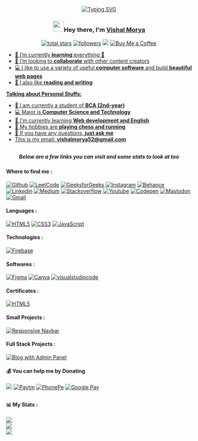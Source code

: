 <!------------------HEADING SECTION----------------->
<div align="center">
  <a href="">
    <img src="https://readme-typing-svg.demolab.com?font=Bungee+Spice&size=35&duration=2700&pause=500&center=true&vCenter=true&random=true&width=700&lines=Full+Stack+Developer;UI%2FUX+Designer;4%2B+Years+of+Coding+Experience" alt="Typing SVG">
  </a>
</div>


<h3  align="center"><img src="https://emojis.slackmojis.com/emojis/images/1531849430/4246/blob-sunglasses.gif?1531849430" width="30"/>Hey there, I'm <a href="https://github.com/VishaLMorya">Vishal Morya</a></h3>

<p align="center">
<a href="https://github.com/VishaLMorya?tab=repositories&sort=stargazers">
    <img alt="total stars" title="Total stars on GitHub" src="https://custom-icon-badges.demolab.com/github/stars/VishaLMorya?color=B8B92B&style=for-the-badge&labelColor=959532&logo=star"/></a>
<a href="https://github.com/VishaLMorya"><img alt="followers" title="Follow me on Github" src="https://img.shields.io/github/followers/VishaLMorya?color=236ad3&style=for-the-badge&logo=github&label=Follow"/></a>
   <a href="https://github.com/VishaLMorya"> <img src="https://komarev.com/ghpvc/?username=VishaLMorya&style=for-the-badge&color=brightgreen"></a>
<a href="https://buymeacoffee.com/sandeepchahar" target="_blank" rel="noopener noreferrer">
    <img src="https://img.shields.io/badge/Buy%20Me%20a%20Coffee-ffdd00?style=for-the-badge&logo=buy-me-a-coffee&logoColor=black" alt="Buy Me a Coffee">
 </p>
 <!---------------------------------END OF HEADING SECTION------------------------------->



<!---------------------------------ABOUT INFO SECTION------------------------------->


- 🌱 I’m currently **learning** everything 🤣
- 👯 I’m looking to **collaborate** with other content creators
- 💻 I like to use a variety of useful **computer software** and build  **beautiful web pages**
- 💬 I also like **reading and writing** 


**Talking about Personal Stuffs:**

- 👨‍ I am currently a student of **BCA (2nd-year)**
- 💻 Major is **Computer Science and Technology**
- 🌱 I'm currently learning **Web development and English**
- 🤔 My hobbies are **playing chess and running**
- 💬 If you have any questions, **just ask me**
- This is my email: **vishalmorya52@gmail.com**

<!---------------------------------END OF INFO SECTION------------------------------->

##

<h5 align="center">Below are a few links you can visit and some stats to look at too</h5>

<!---------------------------------SOCIAL LINKS SECTION------------------------------->

<h4>Where to find me :</h4>
<p>
  <a href="https://github.com/VishaLMorya" target="_blank"><img alt="Github" src="https://img.shields.io/badge/-Github-000?&logo=Github" /></a>
  <a href="https://leetcode.com/VishaLMorya" target="_blank"><img alt="LeetCode" src="https://img.shields.io/badge/-LeetCode-000?&logo=LeetCode" /></a>
  <a href="https://auth.geeksforgeeks.org/user/sandeepchahar" target="_blank"><img alt="GeeksforGeeks" src="https://img.shields.io/badge/-GeeksforGeeks-000?&logo=GeeksforGeeks" /></a>
  <a href="https://www.instagram.com/_ankitchahar_" target="_blank"><img alt="Instagram" src="https://img.shields.io/badge/-Instagram-000?&logo=Instagram" /></a>
  <a href="https://www.behance.net/sandeepchahar1" target="_blank"><img alt="Behance" src="https://img.shields.io/badge/-Behance-000?&logo=Behance" /></a>
  <a href="https://www.linkedin.com/in/sandeepchahar/" target="_blank"><img alt="Linkedin" src="https://img.shields.io/badge/-Linkedin-000?&logo=Linkedin" /></a>
  <a href="https://medium.com/@VishaLMorya" target="_blank"><img alt="Medium" src="https://img.shields.io/badge/-Medium-000?&logo=Medium" /></a>
  <a href="https://stackoverflow.com/users/23207194/VishaLMorya" target="_blank"><img alt="Stackoverflow" src="https://img.shields.io/badge/-Stackoverflow-000?&logo=Stackoverflow" /></a>
  <a href="https://www.youtube.com/channel/UCD7IRulTcW2tVY-GADHvcng" target="_blank"><img alt="Youtube" src="https://img.shields.io/badge/-Youtube-000?&logo=Youtube" /></a>
  <a href="https://codepen.io/Sandeep-the-bashful" target="_blank"><img alt="Codepen" src="https://img.shields.io/badge/-Codepen-000?&logo=Codepen" /></a>
  <a href="https://mastodon.social/@SandeepChahar" target="_blank"><img alt="Mastodon" src="https://img.shields.io/badge/-Mastodon-000?&logo=Mastodon" /></a>
  <a href="mailto:sandeepchahar5555@gmail.com" target="_blank"><img alt="Gmail" src="https://img.shields.io/badge/-Gmail-000?&logo=Gmail" /></a>
</p>
<!---------------------------------END OF SOCIAL LINKS SECTION------------------------------->



<!---------------------------------LANGUAGES LINKS SECTION------------------------------->

<h4>Languages :</h4>
<p>
  <a href="" target="_blank"><img alt="HTML5" src="https://img.shields.io/badge/-HTML5-000?&logo=HTML5" /></a>
  <a href="" target="_blank"><img alt="CSS3" src="https://img.shields.io/badge/-CSS3-000?&logo=CSS3" /></a>
  <a href="" target="_blank"><img alt="JavaScript" src="https://img.shields.io/badge/-JavaScript-000?&logo=JavaScript" /></a>
</p>

<!---------------------------------END OF LANGUAGES LINKS SECTION------------------------------->


<!---------------------------------TECHNOLOGIES LINKS SECTION------------------------------->

<h4>Technologies :</h4>
<p>
  <a href="" target="_blank"><img alt="Firebase" src="https://img.shields.io/badge/-Firebase-000?&logo=Firebase" /></a>
</p>

<!---------------------------------END OF TECHNOLOGIES LINKS SECTION------------------------------->



<!---------------------------------SOFTWARES LINKS SECTION------------------------------->

<h4>Softwares :</h4>
<p>
  <a href="" target="_blank"><img alt="Figma" src="https://img.shields.io/badge/-Figma-000?&logo=Figma" /></a>
  <a href="" target="_blank"><img alt="Canva" src="https://img.shields.io/badge/-Canva-000?&logo=Canva" /></a>
  <a href="" target="_blank"><img alt="visualstudiocode" src="https://img.shields.io/badge/-Visual Studio Code-000?&logo=visualstudiocode"/></a>
</p>

<!---------------------------------END OF SOFTWARES LINKS SECTION------------------------------->




<!---------------------------------CERTIFICATES SECTION------------------------------->

<h4>Certificates :</h4>
<p>
  <a href="https://github.com/VishaLMorya/Certificates/blob/main/1-474297aa-0cc5-4b20-af48-79b3ea5aabf1.pdf" target="_blank"><img alt="HTML5" src="https://img.shields.io/badge/-Introduction to HTML ~ Infosys Springboard-000?&logo=HTML5"/></a>
</p>

<!---------------------------------END OF CERTIFICATES SECTION------------------------------->





<!---------------------------------PROJECTS LINKS SECTION------------------------------->

<h4>Small Projects :</h4>
<p>
  <a href="https://github.com/VishaLMorya/Responsive-Navbar" target="_blank"><img alt="Responsive Navbar" src="https://img.shields.io/badge/-🪨 Responsive Navbar-000"/></a>
</p>



<h4>Full Stack Projects :</h4>
<p>
  <a href="https://github.com/VishaLMorya/Blog-with-Admin-Panel" target="_blank"><img alt="Blog with Admin Panel" src="https://img.shields.io/badge/-🔖 Blog with Admin Panel-000"/></a>
</p>

<!---------------------------------END OF PROJECTS LINKS SECTION------------------------------->


<!---------------------------------DONATION SECTION------------------------------->
  <h4>💰 You can help me by Donating</h4>
 <p>
  <a href="https://buymeacoffee.com/Vishal Morya" target="_blank" rel="noopener noreferrer"><img src="https://img.shields.io/badge/-Buy%20Me%20A%20Coffee-000?&logo=buymeacoffee"/></a>
  <a href="https://getupilink.com/upi/8860176199@paytm?am=10" target="_blank"><img alt="Paytm" src="https://img.shields.io/badge/-Paytm%20%E2%82%B910-000?&logo=Paytm"/></a>
  <a href="https://getupilink.com/upi/8860176199@paytm?am=10" target="_blank"><img alt="PhonePe" src="https://img.shields.io/badge/-PhonePe ₹10-000?&logo=Phonepe" /></a>
  <a href="https://getupilink.com/upi/8860176199@paytm?am=10" target="_blank"><img alt="Google Pay" src="https://img.shields.io/badge/-Google Pay ₹10-000?&logo=googlepay"/></a>
</p>
<!---------------------------------END OF DONATION SECTION------------------------------->

<!---------------------------------STATS SECTION------------------------------->

##

<h4>📊 My Stats :</h4>

![](https://github-readme-stats.vercel.app/api?username=VishaLMorya&theme=tokyonight&hide_border=false&include_all_commits=true&count_private=true)<br/>
![](https://github-readme-streak-stats.herokuapp.com/?user=VishaLMorya&theme=tokyonight&hide_border=false)<br/>
![](https://github-readme-stats.vercel.app/api/top-langs/?username=VishaLMorya&theme=tokyonight&hide_border=false&include_all_commits=true&count_private=true&layout=compact)

<!---------------------------------END OF STATS SECTION------------------------------->

<!---------------------------------OPEN SOURCE PROJECTS SECTION------------------------------->

<!--<h4>Open Source Projects :</h4>
<div align="center">
  <table>
    <thead align="center">
      <tr border: none;>
        <td><b>🎁 Projects</b></td>
        <td><b>⭐ Stars</b></td>
        <td><b>📚 Forks</b></td>
        <td><b>🛎 Issues</b></td>
        <td><b>📬 Pull requests</b></td>
      </tr>
    </thead>
      <tr>
        <td><a href="https://github.com/thmsgbrt/react-simple-pull-to-refresh"><b>React PullToRefresh component</b></a></td>
        <td><img alt="Stars" src="https://img.shields.io/github/stars/thmsgbrt/react-simple-pull-to-refresh?style=flat-square&labelColor=343b41"/></td>
        <td><img alt="Forks" src="https://img.shields.io/github/forks/thmsgbrt/react-simple-pull-to-refresh?style=flat-square&labelColor=343b41"/></td>
        <td><img alt="Issues" src="https://img.shields.io/github/issues/thmsgbrt/react-simple-pull-to-refresh?style=flat-square&labelColor=343b41"/></td>
        <td><img alt="Pull Requests" src="https://img.shields.io/github/issues-pr/thmsgbrt/react-simple-pull-to-refresh?style=flat-square&labelColor=343b41"/></td>
      </tr>
  </table>
</div>-->

<!---------------------------------END OF OPEN SOURCE PROJECTS SECTION------------------------------->

<!---------------------------------BLOG LINKS SECTION------------------------------->
##

<!--<h4>📺 Latest YouTube Videos :</h4>

- [TEXT](LINK)

➡️ [more videos...](LINK)-->

##


<!--<h4>📕 Latest Blog Posts :</h4>

- [TEXT](LINK)


➡️ [more blog posts...](LINK)-->


<!---------------------------------END OF BLOG LINKS SECTION------------------------------->

